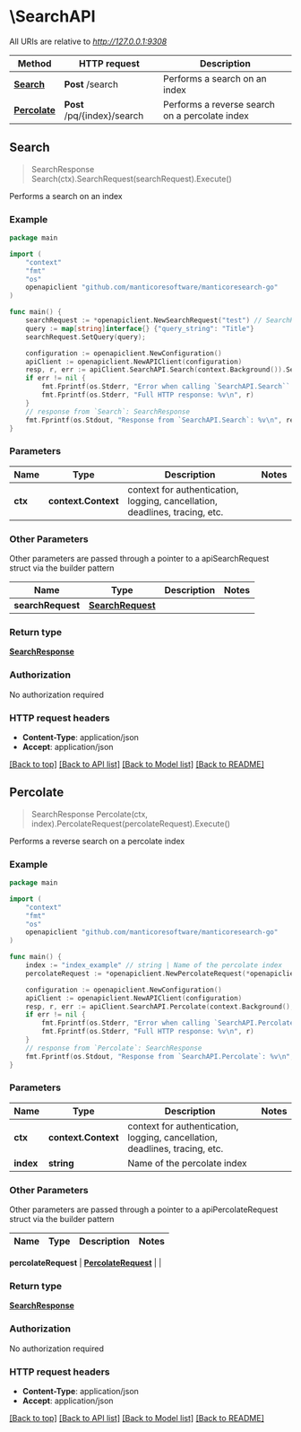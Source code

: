 # \SearchAPI

All URIs are relative to *http://127.0.0.1:9308*

Method | HTTP request | Description
------------- | ------------- | -------------
[**Search**](SearchAPI.md#Search) | **Post** /search | Performs a search on an index
[**Percolate**](SearchAPI.md#Percolate) | **Post** /pq/{index}/search | Performs a reverse search on a percolate index


## Search

> SearchResponse Search(ctx).SearchRequest(searchRequest).Execute()

Performs a search on an index



### Example

```go
package main

import (
	"context"
	"fmt"
	"os"
	openapiclient "github.com/manticoresoftware/manticoresearch-go"
)

func main() {
	searchRequest := *openapiclient.NewSearchRequest("test") // SearchRequest | 
	query := map[string]interface{} {"query_string": "Title"}
	searchRequest.SetQuery(query);

	configuration := openapiclient.NewConfiguration()
	apiClient := openapiclient.NewAPIClient(configuration)
	resp, r, err := apiClient.SearchAPI.Search(context.Background()).SearchRequest(searchRequest).Execute()
	if err != nil {
		fmt.Fprintf(os.Stderr, "Error when calling `SearchAPI.Search``: %v\n", err)
		fmt.Fprintf(os.Stderr, "Full HTTP response: %v\n", r)
	}
	// response from `Search`: SearchResponse
	fmt.Fprintf(os.Stdout, "Response from `SearchAPI.Search`: %v\n", resp)
}
```

### Parameters

Name | Type | Description  | Notes
------------- | ------------- | ------------- | -------------
**ctx** | **context.Context** | context for authentication, logging, cancellation, deadlines, tracing, etc.


### Other Parameters

Other parameters are passed through a pointer to a apiSearchRequest struct via the builder pattern


Name | Type | Description  | Notes
------------- | ------------- | ------------- | -------------
 **searchRequest** | [**SearchRequest**](SearchRequest.md) |  | 

### Return type

[**SearchResponse**](SearchResponse.md)

### Authorization

No authorization required

### HTTP request headers

- **Content-Type**: application/json
- **Accept**: application/json

[[Back to top]](#) [[Back to API list]](../README.md#documentation-for-api-endpoints)
[[Back to Model list]](../README.md#documentation-for-models)
[[Back to README]](../README.md)


## Percolate

> SearchResponse Percolate(ctx, index).PercolateRequest(percolateRequest).Execute()

Performs a reverse search on a percolate index



### Example

```go
package main

import (
	"context"
	"fmt"
	"os"
	openapiclient "github.com/manticoresoftware/manticoresearch-go"
)

func main() {
	index := "index_example" // string | Name of the percolate index
	percolateRequest := *openapiclient.NewPercolateRequest(*openapiclient.NewPercolateRequestQuery(map[string]interface{}(123))) // PercolateRequest | 

	configuration := openapiclient.NewConfiguration()
	apiClient := openapiclient.NewAPIClient(configuration)
	resp, r, err := apiClient.SearchAPI.Percolate(context.Background(), index).PercolateRequest(percolateRequest).Execute()
	if err != nil {
		fmt.Fprintf(os.Stderr, "Error when calling `SearchAPI.Percolate``: %v\n", err)
		fmt.Fprintf(os.Stderr, "Full HTTP response: %v\n", r)
	}
	// response from `Percolate`: SearchResponse
	fmt.Fprintf(os.Stdout, "Response from `SearchAPI.Percolate`: %v\n", resp)
}
```

### Parameters


Name | Type | Description  | Notes
------------- | ------------- | ------------- | -------------
**ctx** | **context.Context** | context for authentication, logging, cancellation, deadlines, tracing, etc.
**index** | **string** | Name of the percolate index | 

### Other Parameters

Other parameters are passed through a pointer to a apiPercolateRequest struct via the builder pattern


Name | Type | Description  | Notes
------------- | ------------- | ------------- | -------------

 **percolateRequest** | [**PercolateRequest**](PercolateRequest.md) |  | 

### Return type

[**SearchResponse**](SearchResponse.md)

### Authorization

No authorization required

### HTTP request headers

- **Content-Type**: application/json
- **Accept**: application/json

[[Back to top]](#) [[Back to API list]](../README.md#documentation-for-api-endpoints)
[[Back to Model list]](../README.md#documentation-for-models)
[[Back to README]](../README.md)

